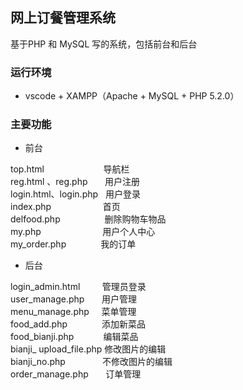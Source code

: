 ## 网上订餐管理系统

基于PHP 和 MySQL 写的系统，包括前台和后台

### 运行环境

* vscode + XAMPP（Apache + MySQL + PHP 5.2.0）

### 主要功能

* 前台

top.html&nbsp;&nbsp;&nbsp;&nbsp;&nbsp;&nbsp;&nbsp;&nbsp;&nbsp;&nbsp;&nbsp;&nbsp;&nbsp;&nbsp;&nbsp;&nbsp;&nbsp;&nbsp;&nbsp;&nbsp;&nbsp;&nbsp;&nbsp;&nbsp;导航栏   
reg.html 、reg.php&nbsp;&nbsp;&nbsp;&nbsp;&nbsp;&nbsp;&nbsp;用户注册   
login.html、login.php&nbsp;&nbsp;&nbsp;用户登录   
index.php&nbsp;&nbsp;&nbsp;&nbsp;&nbsp;&nbsp;&nbsp;&nbsp;&nbsp;&nbsp;&nbsp;&nbsp;&nbsp;&nbsp;&nbsp;&nbsp;&nbsp;&nbsp;&nbsp;&nbsp;&nbsp;首页    
delfood.php&nbsp;&nbsp;&nbsp;&nbsp;&nbsp;&nbsp;&nbsp;&nbsp;&nbsp;&nbsp;&nbsp;&nbsp;&nbsp;&nbsp;&nbsp;&nbsp;&nbsp;&nbsp;删除购物车物品   
my.php&nbsp;&nbsp;&nbsp;&nbsp;&nbsp;&nbsp;&nbsp;&nbsp;&nbsp;&nbsp;&nbsp;&nbsp;&nbsp;&nbsp;&nbsp;&nbsp;&nbsp;&nbsp;&nbsp;&nbsp;&nbsp;&nbsp;&nbsp;&nbsp;&nbsp;用户个人中心    
my_order.php&nbsp;&nbsp;&nbsp;&nbsp;&nbsp;&nbsp;&nbsp;&nbsp;&nbsp;&nbsp;&nbsp;&nbsp;&nbsp;&nbsp;我的订单    

* 后台

login_admin.html&nbsp;&nbsp;&nbsp;&nbsp;&nbsp;&nbsp;&nbsp;&nbsp;&nbsp;管理员登录   
user_manage.php&nbsp;&nbsp;&nbsp;&nbsp;&nbsp;&nbsp;&nbsp;用户管理      
menu_manage.php&nbsp;&nbsp;&nbsp;&nbsp;&nbsp;菜单管理    
food_add.php &nbsp;&nbsp;&nbsp;&nbsp;&nbsp;&nbsp;&nbsp;&nbsp;&nbsp;&nbsp;&nbsp;&nbsp;&nbsp;添加新菜品     
food_bianji.php&nbsp;&nbsp;&nbsp;&nbsp;&nbsp;&nbsp;&nbsp;&nbsp;&nbsp;&nbsp;&nbsp;&nbsp;编辑菜品    
bianji_ upload_file.php&nbsp;修改图片的编辑   
bianji_no.php &nbsp;&nbsp;&nbsp;&nbsp;&nbsp;&nbsp;&nbsp;&nbsp;&nbsp;&nbsp;&nbsp;&nbsp;&nbsp;&nbsp;不修改图片的编辑    
order_manage.php&nbsp;&nbsp;&nbsp;&nbsp;&nbsp;&nbsp;&nbsp;订单管理    

